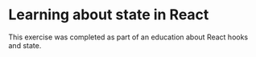 # Learning about state in React

This exercise was completed as part of an education about React hooks and state.




